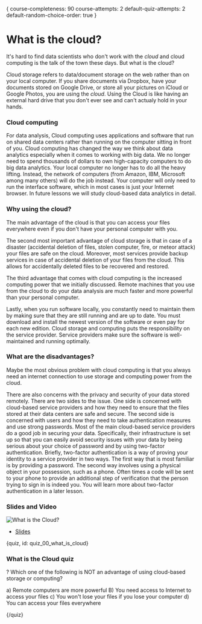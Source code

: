 {
course-completeness: 90
course-attempts: 2
default-quiz-attempts: 2
default-random-choice-order: true
}

# What is the cloud?

It's hard to find data scientists who don't work with the *cloud* and cloud computing is the talk of the town these days. But what is the cloud?

Cloud storage refers to data/document storage on the web rather than on your local computer. If you share documents via Dropbox, have your documents stored on Google Drive, or store all your pictures on iCloud or Google Photos, you are using the *cloud*. Using the Cloud is like having an external hard drive that you don't ever see and can't actualy hold in your hands.


### Cloud computing

For data analysis, Cloud computing uses applications and software that run on shared data centers rather than running on the computer sitting in front of you. Cloud computing has changed the way we think about data analytics especially when it comes to working with big data. We no longer need to spend thousands of dollars to own high-capacity computers to do big data analytics. Your local computer no longer has to do all the heavy lifting. Instead, the network of computers (from Amazon, IBM, Microsoft among many others) will do the job instead. Your computer will only need to run the interface software, which in most cases is just your Internet browser. In future lessons we will study cloud-based data analytics in detail.


### Why using the cloud?

The main advantage of the cloud is that you can access your files everywhere even if you don't have your personal computer with you. 

The second most important advantage of cloud storage is that in case of a disaster (accidental deletion of files, stolen computer, fire, or meteor attack) your files are safe on the cloud. Moreover, most services provide backup services in case of accidental deletion of your files from the cloud. This allows for accidentally deleted files to be recovered and restored. 

The third advantage that comes with cloud computing is the increased computing power that we initially discussed. Remote machines that you use from the cloud to do your data analysis are much faster and more powerful than your personal computer.

Lastly, when you run software locally, you constantly need to maintain them by making sure that they are still running and are up to date. You must download and install the newest version of the software or even pay for each new edition. Cloud storage and computing puts the responsibility on the service provider. Service providers make sure the software is well-maintained and running optimally.

### What are the disadvantages?

Maybe the most obvious problem with cloud computing is that you always need an internet connection to use storage and computing power from the cloud. 

There are also concerns with the privacy and security of your data stored remotely. There are two sides to the issue. One side is concerned with cloud-based service providers and how they need to ensure that the files stored at their data centers are safe and secure. The second side is concerned with users and how they need to take authentication measures and use strong passwords. Most of the main cloud-based service providers do a good job in securing your data. Specifically, their infrastructure is set up so that you can easily avoid security issues with your data by being serious about your choice of password and by using two-factor authentication. Briefly, two-factor authentication is a way of proving your identity to a service provider in two ways. The first way that is most familiar is by providing a password. The second way involves using a physical object in your possession, such as a phone. Often times a code will be sent to your phone to provide an additional step of verification that the person trying to sign in is indeed you. You will learn more about two-factor authentication in a later lesson.

### Slides and Video

![What is the Cloud?](https://youtu.be/NPDQnjWuG6M)

* [Slides](https://docs.google.com/presentation/d/1ZJcA83EHDsMXevkZd7ALGNj4s4QufKag8WyS_-G4Sa4/edit?usp=sharing)


{quiz, id: quiz_00_what_is_cloud}

### What is the Cloud quiz

? Which one of the following is NOT an advantage of using cloud-based storage or computing?

a) Remote computers are more powerful
B) You need access to Internet to access your files
c) You won't lose your files if you lose your computer
d) You can access your files everywhere

{/quiz}


